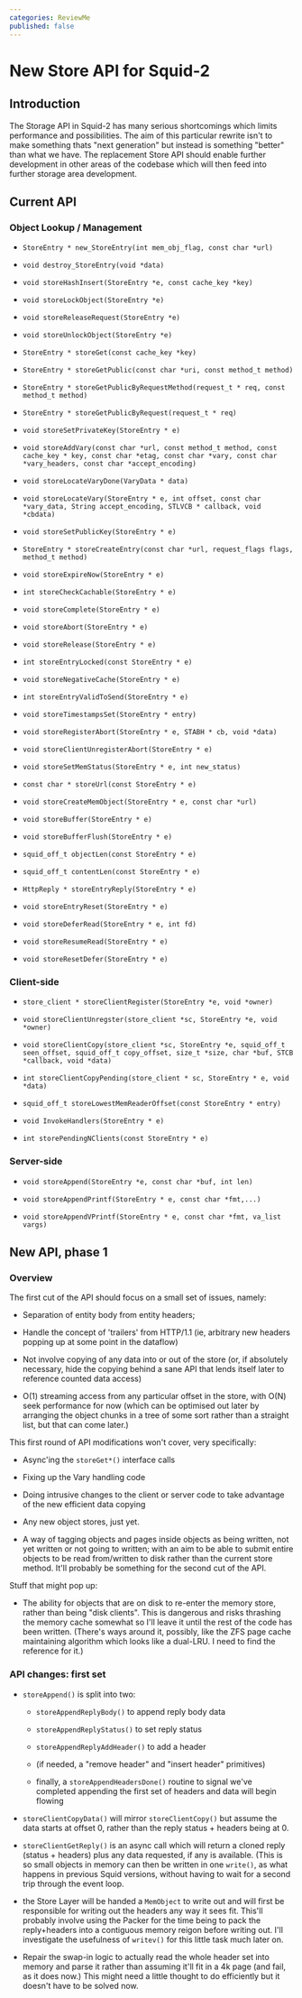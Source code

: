 ```yaml
---
categories: ReviewMe
published: false
---
```

# New Store API for Squid-2

## Introduction

The Storage API in Squid-2 has many serious shortcomings which limits
performance and possibilities. The aim of this particular rewrite isn't
to make something thats "next generation" but instead is something
"better" than what we have. The replacement Store API should enable
further development in other areas of the codebase which will then feed
into further storage area development.

## Current API

### Object Lookup / Management

  - `StoreEntry * new_StoreEntry(int mem_obj_flag, const char *url)`

  - `void destroy_StoreEntry(void *data)`

  - `void storeHashInsert(StoreEntry *e, const cache_key *key)`

  - `void storeLockObject(StoreEntry *e)`

  - `void storeReleaseRequest(StoreEntry *e)`

  - `void storeUnlockObject(StoreEntry *e)`

  - `StoreEntry * storeGet(const cache_key *key)`

  - `StoreEntry * storeGetPublic(const char *uri, const method_t
    method)`

  - `StoreEntry * storeGetPublicByRequestMethod(request_t * req, const
    method_t method)`

  - `StoreEntry * storeGetPublicByRequest(request_t * req)`

  - `void storeSetPrivateKey(StoreEntry * e)`

  - `void storeAddVary(const char *url, const method_t method, const
    cache_key * key, const char *etag, const char *vary, const char
    *vary_headers, const char *accept_encoding)`

  - `void storeLocateVaryDone(VaryData * data)`

  - `void storeLocateVary(StoreEntry * e, int offset, const char
    *vary_data, String accept_encoding, STLVCB * callback, void
    *cbdata)`

  - `void storeSetPublicKey(StoreEntry * e)`

  - `StoreEntry * storeCreateEntry(const char *url, request_flags flags,
    method_t method)`

  - `void storeExpireNow(StoreEntry * e)`

  - `int storeCheckCachable(StoreEntry * e)`

  - `void storeComplete(StoreEntry * e)`

  - `void storeAbort(StoreEntry * e)`

  - `void storeRelease(StoreEntry * e)`

  - `int storeEntryLocked(const StoreEntry * e)`

  - `void storeNegativeCache(StoreEntry * e)`

  - `int storeEntryValidToSend(StoreEntry * e)`

  - `void storeTimestampsSet(StoreEntry * entry)`

  - `void storeRegisterAbort(StoreEntry * e, STABH * cb, void *data)`

  - `void storeClientUnregisterAbort(StoreEntry * e)`

  - `void storeSetMemStatus(StoreEntry * e, int new_status)`

  - `const char * storeUrl(const StoreEntry * e)`

  - `void storeCreateMemObject(StoreEntry * e, const char *url)`

  - `void storeBuffer(StoreEntry * e)`

  - `void storeBufferFlush(StoreEntry * e)`

  - `squid_off_t objectLen(const StoreEntry * e)`

  - `squid_off_t contentLen(const StoreEntry * e)`

  - `HttpReply * storeEntryReply(StoreEntry * e)`

  - `void storeEntryReset(StoreEntry * e)`

  - `void storeDeferRead(StoreEntry * e, int fd)`

  - `void storeResumeRead(StoreEntry * e)`

  - `void storeResetDefer(StoreEntry * e)`

### Client-side

  - `store_client * storeClientRegister(StoreEntry *e, void *owner)`

  - `void storeClientUnregster(store_client *sc, StoreEntry *e, void
    *owner)`

  - `void storeClientCopy(store_client *sc, StoreEntry *e, squid_off_t
    seen_offset, squid_off_t copy_offset, size_t *size, char *buf, STCB
    *callback, void *data)`

  - `int storeClientCopyPending(store_client * sc, StoreEntry * e, void
    *data)`

  - `squid_off_t storeLowestMemReaderOffset(const StoreEntry * entry)`

  - `void InvokeHandlers(StoreEntry * e)`

  - `int storePendingNClients(const StoreEntry * e)`

### Server-side

  - `void storeAppend(StoreEntry *e, const char *buf, int len)`

  - `void storeAppendPrintf(StoreEntry * e, const char *fmt,...)`

  - `void storeAppendVPrintf(StoreEntry * e, const char *fmt, va_list
    vargs)`

## New API, phase 1

### Overview

The first cut of the API should focus on a small set of issues, namely:

  - Separation of entity body from entity headers;

  - Handle the concept of 'trailers' from HTTP/1.1 (ie, arbitrary new
    headers popping up at some point in the dataflow)

  - Not involve copying of any data into or out of the store (or, if
    absolutely necessary, hide the copying behind a sane API that lends
    itself later to reference counted data access)

  - O(1) streaming access from any particular offset in the store, with
    O(N) seek performance for now (which can be optimised out later by
    arranging the object chunks in a tree of some sort rather than a
    straight list, but that can come later.)

This first round of API modifications won't cover, very specifically:

  - Async'ing the `storeGet*()` interface calls

  - Fixing up the Vary handling code

  - Doing intrusive changes to the client or server code to take
    advantage of the new efficient data copying

  - Any new object stores, just yet.

  - A way of tagging objects and pages inside objects as being written,
    not yet written or not going to written; with an aim to be able to
    submit entire objects to be read from/written to disk rather than
    the current store method. It'll probably be something for the second
    cut of the API.

Stuff that might pop up:

  - The ability for objects that are on disk to re-enter the memory
    store, rather than being "disk clients". This is dangerous and risks
    thrashing the memory cache somewhat so I'll leave it until the rest
    of the code has been written. (There's ways around it, possibly,
    like the ZFS page cache maintaining algorithm which looks like a
    dual-LRU. I need to find the reference for it.)

### API changes: first set

  - `storeAppend()` is split into two:
    
      - `storeAppendReplyBody()` to append reply body data
    
      - `storeAppendReplyStatus()` to set reply status
    
      - `storeAppendReplyAddHeader()` to add a header
    
      - (if needed, a "remove header" and "insert header" primitives)
    
      - finally, a `storeAppendHeadersDone()` routine to signal we've
        completed appending the first set of headers and data will begin
        flowing

  - `storeClientCopyData()` will mirror `storeClientCopy()` but assume
    the data starts at offset 0, rather than the reply status + headers
    being at 0.

  - `storeClientGetReply()` is an async call which will return a cloned
    reply (status + headers) plus any data requested, if any is
    available. (This is so small objects in memory can then be written
    in one `write()`, as what happens in previous Squid versions,
    without having to wait for a second trip through the event loop.

  - the Store Layer will be handed a `MemObject` to write out and will
    first be responsible for writing out the headers any way it sees
    fit. This'll probably involve using the Packer for the time being to
    pack the reply+headers into a contiguous memory reigon before
    writing out. I'll investigate the usefulness of `writev()` for this
    little task much later on.

  - Repair the swap-in logic to actually read the whole header set into
    memory and parse it rather than assuming it'll fit in a 4k page (and
    fail, as it does now.) This might need a little thought to do
    efficiently but it doesn't have to be solved now.
